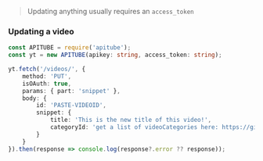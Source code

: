 > Updating anything usually requires an `access_token`

### Updating a video

```ts
const APITUBE = require('apitube');
const yt = new APITUBE(apikey: string, access_token: string);

yt.fetch('/videos/', {
	method: 'PUT',
	isOAuth: true,
	params: { part: 'snippet' },
	body: {
		id: 'PASTE-VIDEOID',
		snippet: {
			title: 'This is the new title of this video!',
			categoryId: 'get a list of videoCategories here: https://gist.github.com/dgp/1b24bf2961521bd75d6c or use videoCategories#list'
		}
	}
}).then(response => console.log(response?.error ?? response));
```

